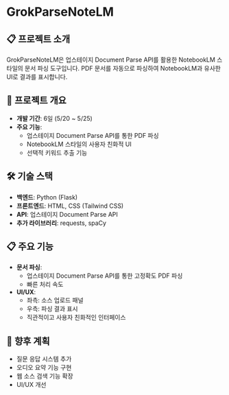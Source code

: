 # GrokParseNoteLM

## 📋 프로젝트 소개
GrokParseNoteLM은 업스테이지 Document Parse API를 활용한 NotebookLM 스타일의 문서 파싱 도구입니다. PDF 문서를 자동으로 파싱하여 NotebookLM과 유사한 UI로 결과를 표시합니다.

## 🚀 프로젝트 개요
- **개발 기간**: 6일 (5/20 ~ 5/25)
- **주요 기능**:
  - 업스테이지 Document Parse API를 통한 PDF 파싱
  - NotebookLM 스타일의 사용자 친화적 UI
  - 선택적 키워드 추출 기능

## 🛠️ 기술 스택
- **백엔드**: Python (Flask)
- **프론트엔드**: HTML, CSS (Tailwind CSS)
- **API**: 업스테이지 Document Parse API
- **추가 라이브러리**: requests, spaCy

## 📋 주요 기능
- **문서 파싱**:
  - 업스테이지 Document Parse API를 통한 고정확도 PDF 파싱
  - 빠른 처리 속도
- **UI/UX**:
  - 좌측: 소스 업로드 패널
  - 우측: 파싱 결과 표시
  - 직관적이고 사용자 친화적인 인터페이스

## 🎯 향후 계획
- 질문 응답 시스템 추가
- 오디오 요약 기능 구현
- 웹 소스 검색 기능 확장
- UI/UX 개선
